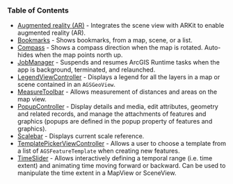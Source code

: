 ### Table of Contents

* [Augmented reality (AR)](AR/readme) - Integrates the scene view with ARKit to enable augmented reality (AR).
* [Bookmarks](Bookmarks/readme) - Shows bookmarks, from a map, scene, or a list.
* [Compass](Compass/readme) - Shows a compass direction when the map is rotated. Auto-hides when the map points north up.
* [JobManager](JobManager/readme) - Suspends and resumes ArcGIS Runtime tasks when the app is background, terminated, and relaunched.
* [LegendViewController](LegendViewController/readme) - Displays a legend for all the layers in a map or scene contained in an `AGSGeoView`.
* [MeasureToolbar](MeasureToolbar/readme) - Allows measurement of distances and areas on the map view.
* [PopupController](PopupController/readme) - Display details and media, edit attributes, geometry and related records, and manage the attachments of features and graphics (popups are defined in the popup property of features and graphics).
* [Scalebar](Scalebar/readme) - Displays current scale reference.
* [TemplatePickerViewController](TemplatePicker/readme) - Allows a user to choose a template from a list of `AGSFeatureTemplate` when creating new features.
* [TimeSlider](TimeSlider/readme) - Allows interactively defining a temporal range (i.e. time extent) and animating time moving forward or backward. Can be used to manipulate the time extent in a MapView or SceneView.
